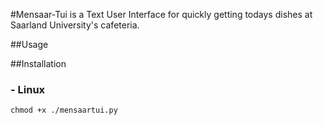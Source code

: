 #Mensaar-Tui
is a Text User Interface for quickly getting todays dishes at Saarland University's cafeteria.

##Usage


##Installation
### - Linux
```
chmod +x ./mensaartui.py
```

